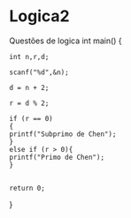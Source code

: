 # Logica2
Questões de logica
int main()
{
    
    int n,r,d;
    
    scanf("%d",&n);
    
    d = n + 2;
    
    r = d % 2; 
    
    if (r == 0) 
    {
    printf("Subprimo de Chen");
    }
    else if (r > 0){
    printf("Primo de Chen");
    }
    
    
    return 0;
}
